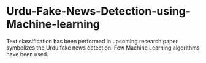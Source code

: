 # Urdu-Fake-News-Detection-using-Machine-learning
Text classification has been performed in upcoming research paper symbolizes the Urdu fake news detection. Few Machine Learning algorithms have been used.
